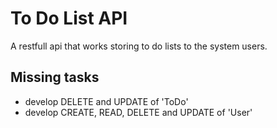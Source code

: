 # To Do List API

A restfull api that works storing to do lists to the system users.


## Missing tasks
- develop DELETE and UPDATE of 'ToDo'
- develop CREATE, READ, DELETE and UPDATE of 'User'
